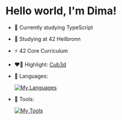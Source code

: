 # Hello world, I'm Dima!
- 🔭 Currently studying TypeScript
- 🌱 Studying at 42 Heilbronn
- ⚡ 42 Core Curriculum
- ❤️‍🔥 Highlight: [Cub3d](https://github.com/oliferovych/cub3d)
- 📜 Languages:
  
     [![My Languages](https://skillicons.dev/icons?i=c,cpp,go,bash)](https://skillicons.dev)

- 🔧 Tools:
    
     [![My Tools](https://skillicons.dev/icons?i=vscode,git,docker,github,notion,slack)](https://skillicons.dev)
